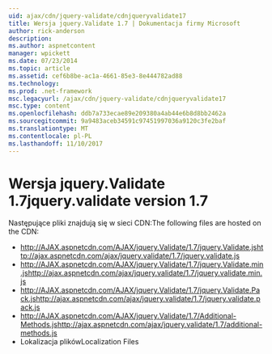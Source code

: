 ```yaml
---
uid: ajax/cdn/jquery-validate/cdnjqueryvalidate17
title: Wersja jquery.Validate 1.7 | Dokumentacja firmy Microsoft
author: rick-anderson
description: 
ms.author: aspnetcontent
manager: wpickett
ms.date: 07/23/2014
ms.topic: article
ms.assetid: cef6b8be-ac1a-4661-85e3-8e444782ad88
ms.technology: 
ms.prod: .net-framework
msc.legacyurl: /ajax/cdn/jquery-validate/cdnjqueryvalidate17
msc.type: content
ms.openlocfilehash: ddb7a733ecae89e209380a4ab44e6b8d8bb2462a
ms.sourcegitcommit: 9a9483aceb34591c97451997036a9120c3fe2baf
ms.translationtype: MT
ms.contentlocale: pl-PL
ms.lasthandoff: 11/10/2017
---
```

<a name="jqueryvalidate-version-17"></a><span data-ttu-id="d329f-102">Wersja jquery.Validate 1.7</span><span class="sxs-lookup"><span data-stu-id="d329f-102">jquery.validate version 1.7</span></span>
====================
<span data-ttu-id="d329f-103">Następujące pliki znajdują się w sieci CDN:</span><span class="sxs-lookup"><span data-stu-id="d329f-103">The following files are hosted on the CDN:</span></span>

- <span data-ttu-id="d329f-104">http://AJAX.aspnetcdn.com/AJAX/jquery.Validate/1.7/jquery.Validate.js</span><span class="sxs-lookup"><span data-stu-id="d329f-104">http://ajax.aspnetcdn.com/ajax/jquery.validate/1.7/jquery.validate.js</span></span>
- <span data-ttu-id="d329f-105">http://AJAX.aspnetcdn.com/AJAX/jquery.Validate/1.7/jquery.Validate.min.js</span><span class="sxs-lookup"><span data-stu-id="d329f-105">http://ajax.aspnetcdn.com/ajax/jquery.validate/1.7/jquery.validate.min.js</span></span>
- <span data-ttu-id="d329f-106">http://AJAX.aspnetcdn.com/AJAX/jquery.Validate/1.7/jquery.Validate.Pack.js</span><span class="sxs-lookup"><span data-stu-id="d329f-106">http://ajax.aspnetcdn.com/ajax/jquery.validate/1.7/jquery.validate.pack.js</span></span>
- <span data-ttu-id="d329f-107">http://AJAX.aspnetcdn.com/AJAX/jquery.Validate/1.7/Additional-Methods.js</span><span class="sxs-lookup"><span data-stu-id="d329f-107">http://ajax.aspnetcdn.com/ajax/jquery.validate/1.7/additional-methods.js</span></span>
- <span data-ttu-id="d329f-108">Lokalizacja plików</span><span class="sxs-lookup"><span data-stu-id="d329f-108">Localization Files</span></span>
